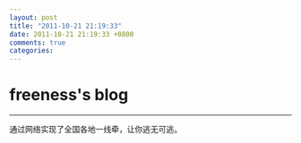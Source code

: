 ```yaml
---
layout: post
title: "2011-10-21 21:19:33"
date: 2011-10-21 21:19:33 +0800
comments: true
categories: 
---
```


# freeness's blog

----------

>
通过网络实现了全国各地一线牵，让你逃无可逃。